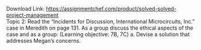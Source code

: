 Download Link: https://assignmentchef.com/product/solved-solved-project-management
<br>
Topic 2: Read the “Incidents for Discussion, International Microcircuits, Inc.” case in Meredith on page 131. As a group discuss the ethical aspects of the case and as a group: (Learning objective: 7B, 7C) a. Devise a solution that addresses Megan’s concerns.